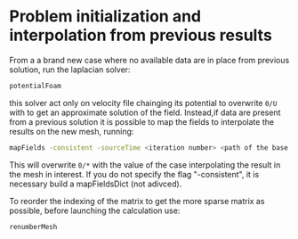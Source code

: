 # Problem initialization and interpolation from previous results

From a a brand new case where no available data are in place from previous solution, run the laplacian solver:

```sh
potentialFoam
```

this solver act only on velocity file chainging its potential to overwrite ```0/U``` with to get an
approximate solution of the field. Instead,if data are present from a previous solution it is possible
to map the fields to interpolate the results on the new mesh, running:

```sh
mapFields -consistent -sourceTime <iteration number> <path of the base case>
```
This will overwrite ```0/*``` with the value of
the case interpolating the result in the mesh in interest. If you do not
specify the flag "-consistent", it is necessary build a mapFieldsDict (not adivced).

To reorder the indexing of the matrix to get the more sparse matrix as possible, before launching the calculation use:

```sh
renumberMesh
```
<!--  Script to show the footer   -->
<html>
<script
    src="https://code.jquery.com/jquery-3.3.1.js"
    integrity="sha256-2Kok7MbOyxpgUVvAk/HJ2jigOSYS2auK4Pfzbm7uH60="
    crossorigin="anonymous">
</script>
<script>
$(function(){
  $("#footer").load("../footers/footer_first_level_depth.html");
});
</script>
<body>
<div id="footer"></div>
</body>
</html>
